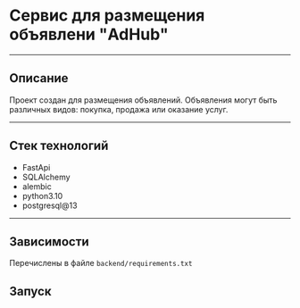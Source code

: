 # Сервис для размещения объявлени "AdHub"

---

## Описание

Проект создан для размещения объявлений. Объявления могут быть
различных видов: покупка, продажа или оказание услуг.

---

## Стек технологий
 
- FastApi
- SQLAlchemy
- alembic
- python3.10
- postgresql@13

---

## Зависимости

Перечислены в файле `backend/requirements.txt`

## Запуск

